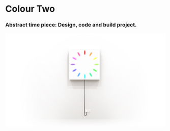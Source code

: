 # Colour Two
### Abstract time piece: Design, code and build project.

![Visualisation of Colour Two hanging on wall](/images/colorTwo.jpg)